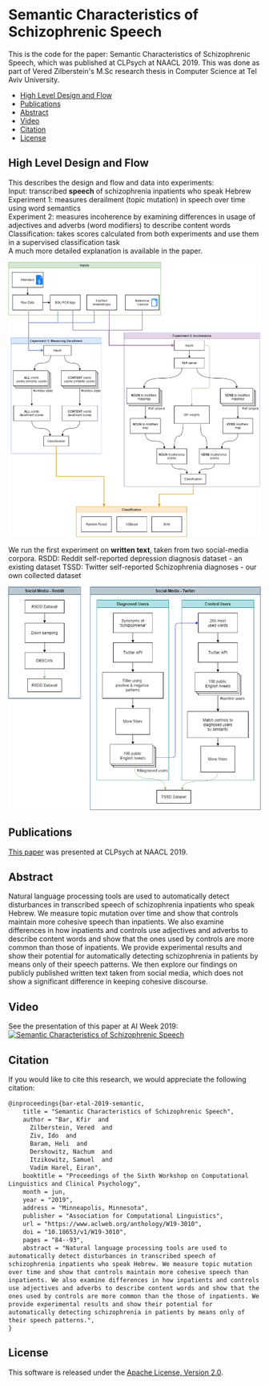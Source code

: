 # Semantic Characteristics of Schizophrenic Speech
This is the code for the paper: Semantic Characteristics of Schizophrenic Speech, which was published at CLPsych at NAACL 2019.
This was done as part of Vered Zilberstein's M.Sc research thesis in Computer Science at Tel Aviv University.


  * [High Level Design and Flow](#high-level-design-and-flow)
  * [Publications](#publications)
  * [Abstract](#Abstract)
  * [Video](#Video)
  * [Citation](#citation)
  * [License](#license)


## High Level Design and Flow

This describes the design and flow and data into experiments:  
Input: transcribed **speech** of schizophrenia inpatients who speak Hebrew  
Experiment 1: measures derailment (topic mutation) in speech over time using word semantics  
Experiment 2: measures incoherence by examining differences in usage of adjectives and adverbs (word modifiers) to describe content words  
Classification: takes scores calculated from both experiments and use them in a supervised classification task  
A much more detailed explanation is available in the paper.

![Semantic Characteristics of Schizophrenic Speech Design](./Semantic%20Characteristics%20of%20Schizophrenic%20Speech%20Design.png)

  
We run the first experiment on **written text**, taken from two social-media corpora.
RSDD: Reddit self-reported depression diagnosis dataset - an existing dataset
TSSD: Twitter self-reported Schizophrenia diagnoses - our own collected dataset

![Speech Social Media Design](./Social%20Media%20Experiments.png)



## Publications

[This paper](https://www.aclweb.org/anthology/W19-3010.pdf) was presented at CLPsych at NAACL 2019.

## Abstract

Natural language processing tools are used to automatically detect disturbances in transcribed speech of
schizophrenia inpatients who speak Hebrew. We measure topic mutation over time and show that controls
maintain more cohesive speech than inpatients. We also examine differences in how inpatients and controls
use adjectives and adverbs to describe content words and show that the ones used by controls are more
common than those of inpatients. We provide experimental results and show their potential for automatically
detecting schizophrenia in patients by means only of their speech patterns. We then explore our findings
on publicly published written text taken from social media, which does not show a significant difference in
keeping cohesive discourse.

## Video

See the presentation of this paper at AI Week 2019:  
[![Semantic Characteristics of Schizophrenic Speech](https://img.youtube.com/vi/vVbP8wM1KxA/1.jpg)](https://www.youtube.com/watch?v=vVbP8wM1KxA)

## Citation

If you would like to cite this research, we would appreciate the following citation:

```console
@inproceedings{bar-etal-2019-semantic,
    title = "Semantic Characteristics of Schizophrenic Speech",
    author = "Bar, Kfir  and
      Zilberstein, Vered  and
      Ziv, Ido  and
      Baram, Heli  and
      Dershowitz, Nachum  and
      Itzikowitz, Samuel  and
      Vadim Harel, Eiran",
    booktitle = "Proceedings of the Sixth Workshop on Computational Linguistics and Clinical Psychology",
    month = jun,
    year = "2019",
    address = "Minneapolis, Minnesota",
    publisher = "Association for Computational Linguistics",
    url = "https://www.aclweb.org/anthology/W19-3010",
    doi = "10.18653/v1/W19-3010",
    pages = "84--93",
    abstract = "Natural language processing tools are used to automatically detect disturbances in transcribed speech of schizophrenia inpatients who speak Hebrew. We measure topic mutation over time and show that controls maintain more cohesive speech than inpatients. We also examine differences in how inpatients and controls use adjectives and adverbs to describe content words and show that the ones used by controls are more common than the those of inpatients. We provide experimental results and show their potential for automatically detecting schizophrenia in patients by means only of their speech patterns.",
}
```

## License

This software is released under the [Apache License, Version 2.0](https://github.com/Verose/NLP_CLPSYCH/blob/master/LICENSE).

